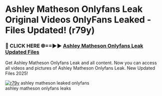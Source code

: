 # Ashley Matheson Onlyfans Leak Original Videos 0nlyFans Leaked - Files Updated! (r79y)

<h3>🔴 CLICK HERE 🌐==►► <a href="https://tinyurl.com/x26r9saj" rel="nofollow">Ashley Matheson Onlyfans Leak Updated Files</a></h3>

Get Ashley Matheson Onlyfans Leak and all content. Now you can access all videos and pictures of Ashley Matheson Onlyfans Leak. New Updated Files 2025!

[![r79y](https://i.imgur.com/LkgZPqh.gif)](https://tinyurl.com/x26r9saj)
ashley matheson leaked onlyfans<br>
ashley matheson onlyfans leaks